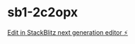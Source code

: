 # sb1-2c2opx

[Edit in StackBlitz next generation editor ⚡️](https://stackblitz.com/~/github.com/juliansava/sb1-2c2opx)